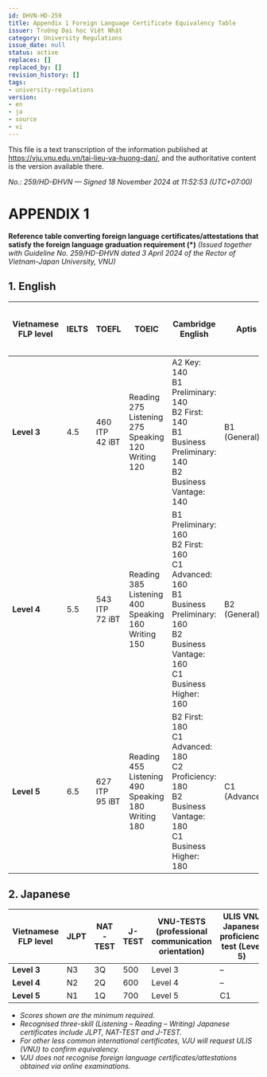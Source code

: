 ```yaml
---
id: DHVN-HD-259
title: Appendix 1 Foreign Language Certificate Equivalency Table
issuer: Trường Đại học Việt Nhật
category: University Regulations
issue_date: null
status: active
replaces: []
replaced_by: []
revision_history: []
tags:
- university-regulations
version:
- en
- ja
- source
- vi
---
```

This file is a text transcription of the information published at https://vju.vnu.edu.vn/tai-lieu-va-huong-dan/, and the authoritative content is the version available there.

*No.: 259/HD-ĐHVN — Signed 18 November 2024 at 11:52:53 (UTC+07:00)*

# APPENDIX 1

**Reference table converting foreign language certificates/attestations that satisfy the foreign language graduation requirement (*)**
*(Issued together with Guideline No. 259/HD-ĐHVN dated 3 April 2024 of the Rector of Vietnam-Japan University, VNU)*

## 1. English

| Vietnamese FLP level | IELTS | TOEFL | TOEIC | Cambridge English | Aptis | Vietnamese Standardized Test of English Proficiency | VNU-TESTS (professional communication orientation) |
| --- | --- | --- | --- | --- | --- | --- | --- |
| **Level 3** | 4.5 | 460 ITP<br>42 iBT | Reading 275<br>Listening 275<br>Speaking 120<br>Writing 120 | A2 Key: 140<br>B1 Preliminary: 140<br>B2 First: 140<br>B1 Business Preliminary: 140<br>B2 Business Vantage: 140 | B1 (General) | VSTEP 3–5 (4.0) | Level 3 |
| **Level 4** | 5.5 | 543 ITP<br>72 iBT | Reading 385<br>Listening 400<br>Speaking 160<br>Writing 150 | B1 Preliminary: 160<br>B2 First: 160<br>C1 Advanced: 160<br>B1 Business Preliminary: 160<br>B2 Business Vantage: 160<br>C1 Business Higher: 160 | B2 (General) | VSTEP 3–5 (6.0) | Level 4 |
| **Level 5** | 6.5 | 627 ITP<br>95 iBT | Reading 455<br>Listening 490<br>Speaking 180<br>Writing 180 | B2 First: 180<br>C1 Advanced: 180<br>C2 Proficiency: 180<br>B2 Business Vantage: 180<br>C1 Business Higher: 180 | C1 (Advanced) | VSTEP 3–5 (8.5) | Level 5 |

## 2. Japanese

| Vietnamese FLP level | JLPT | NAT-TEST | J-TEST | VNU-TESTS (professional communication orientation) | ULIS VNU Japanese proficiency test (Level 5) |
| --- | --- | --- | --- | --- | --- |
| **Level 3** | N3 | 3Q | 500 | Level 3 | – |
| **Level 4** | N2 | 2Q | 600 | Level 4 | – |
| **Level 5** | N1 | 1Q | 700 | Level 5 | C1 |

- *Scores shown are the minimum required.*
- *Recognised three-skill (Listening – Reading – Writing) Japanese certificates include JLPT, NAT-TEST and J-TEST.*
- *For other less common international certificates, VJU will request ULIS (VNU) to confirm equivalency.*
- *VJU does not recognise foreign language certificates/attestations obtained via online examinations.*